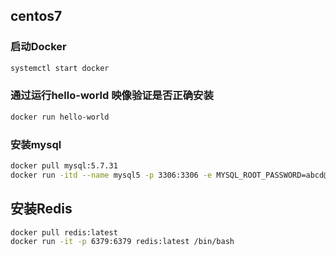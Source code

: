 ## centos7
### 启动Docker
``` bash
systemctl start docker
```
### 通过运行hello-world 映像验证是否正确安装
``` bash
docker run hello-world
```

### 安装mysql
``` bash
docker pull mysql:5.7.31
docker run -itd --name mysql5 -p 3306:3306 -e MYSQL_ROOT_PASSWORD=abcd@1234 mysql:5.7.31
```

## 安装Redis

``` bash
docker pull redis:latest
docker run -it -p 6379:6379 redis:latest /bin/bash
```